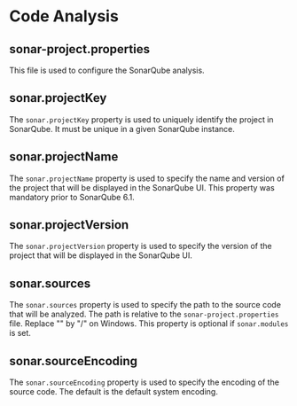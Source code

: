  # Code Analysis

## sonar-project.properties

This file is used to configure the SonarQube analysis.

## sonar.projectKey

The `sonar.projectKey` property is used to uniquely identify the project in SonarQube. It must be unique in a given SonarQube instance.

## sonar.projectName

The `sonar.projectName` property is used to specify the name and version of the project that will be displayed in the SonarQube UI. This property was mandatory prior to SonarQube 6.1.

## sonar.projectVersion

The `sonar.projectVersion` property is used to specify the version of the project that will be displayed in the SonarQube UI.

## sonar.sources

The `sonar.sources` property is used to specify the path to the source code that will be analyzed. The path is relative to the `sonar-project.properties` file. Replace "\" by "/" on Windows. This property is optional if `sonar.modules` is set.

## sonar.sourceEncoding

The `sonar.sourceEncoding` property is used to specify the encoding of the source code. The default is the default system encoding.